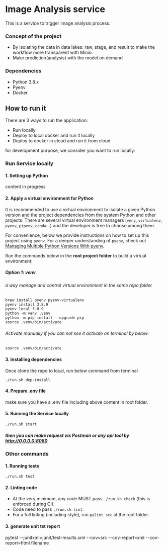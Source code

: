 # Image Analysis service
This is a service to trigger image analysis process.

### Concept of the project
- By isolating the data in data lakes: raw, stage, and result to make the workflow more transparent with Minio.
- Make prediction(analysis) with the model on demand

### Dependencies

- Python 3.8.x
- Pyenv
- Docker

## How to run it
There are 3 ways to run the application:
* Run locally
* Deploy to local docker and run it locally
* Deploy to docker in cloud and run it from cloud

for development purpose, we consider you want to run locally:

### Run Service locally
#### 1. Setting up Python
content in progress

#### 2. Apply a virtual environment for Python

It is recommended to use a virtual environment to isolate a given Python version and the project dependencies from the system Python and other projects.
There are several virtual environment managers (`venv`, `virtualenv`, `pyenv`, `pipenv`, `conda`...) and the developer is free to choose among them.

For convenience, below we provide instructions on how to set up this project using `pyenv`.
For a deeper understanding of `pyenv`, check out [Managing Multiple Python Versions With pyenv](https://realpython.com/intro-to-pyenv/).


Run the commands below in the **root project folder** to build a virtual environment:
##### Option 1: venv
###### a way manage and control virtual environment in the same repo folder
```
brew install pyenv pyenv-virtualenv
pyenv install 3.8.9
pyenv local 3.8.9
python -m venv .venv
python -m pip install --upgrade pip
source .venv/bin/activate

```
###### Activate manually if you can not see it activate on terminal by below:
```
source .venv/bin/activate
```

#### 3. Installing dependencies
Once clone the repo to local, run below command from terminal
```
./run.sh dep-install
```

#### 4. Prepare .env file
make sure you have a .env file including above content in root folder.


#### 5. Running the Service locally

```
./run.sh start
```


##### then you can make request vis Postman or any api tool by http://0.0.0.0:8080


### Other commands
#### 1. Running tests

```
./run.sh test
```
#### 2. Linting code

- At the very minimum, any code MUST pass `./run.sh check` (this is enforced during CI).
- Code need to pass `./run.sh lint`.
- For a full linting (including style), run `pylint src` at the root folder.


#### 3. generate unit tst report
pytest --junitxml=junit/test-results.xml --cov=src --cov-report=xml --cov-report=html filename